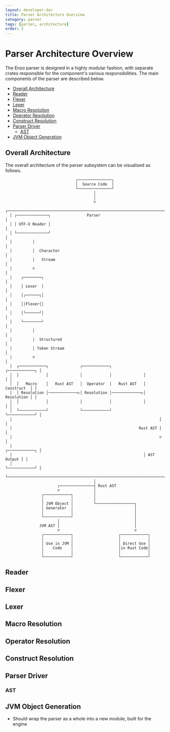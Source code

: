 ```yaml
---
layout: developer-doc
title: Parser Architecture Overview
category: parser
tags: [parser, architecture]
order: 2
---
```


# Parser Architecture Overview
The Enso parser is designed in a highly modular fashion, with separate crates
responsible for the component's various responsibilities. The main components of
the parser are described below.

<!-- MarkdownTOC levels="2,3" autolink="true" -->

- [Overall Architecture](#overall-architecture)
- [Reader](#reader)
- [Flexer](#flexer)
- [Lexer](#lexer)
- [Macro Resolution](#macro-resolution)
- [Operator Resolution](#operator-resolution)
- [Construct Resolution](#construct-resolution)
- [Parser Driver](#parser-driver)
  - [AST](#ast)
- [JVM Object Generation](#jvm-object-generation)

<!-- /MarkdownTOC -->

## Overall Architecture
The overall architecture of the parser subsystem can be visualised as follows.

```
                               ┌───────────────┐
                               │  Source Code  │
                               └───────────────┘
                                       │
                                       │
                                       ▽
  ┌─────────────────────────────────────────────────────────────────────────┐
  │ ┌──────────────┐                Parser                                  │
  │ │ UTF-X Reader │                                                        │
  │ └──────────────┘                                                        │
  │         │                                                               │
  │         │  Character                                                    │
  │         │   Stream                                                      │
  │         ▽                                                               │
  │    ┌────────┐                                                           │
  │    │ Lexer  │                                                           │
  │    │┌──────┐│                                                           │
  │    ││Flexer││                                                           │
  │    │└──────┘│                                                           │
  │    └────────┘                                                           │
  │         │                                                               │
  │         │  Structured                                                   │
  │         │ Token Stream                                                  │
  │         ▽                                                               │
  │  ┌────────────┐              ┌────────────┐              ┌────────────┐ │
  │  │            │              │            │              │            │ │
  │  │   Macro    │   Rust AST   │  Operator  │   Rust AST   │ Construct  │ │
  │  │ Resolution │─────────────▷│ Resolution │─────────────▷│ Resolution │ │
  │  │            │              │            │              │            │ │
  │  └────────────┘              └────────────┘              └────────────┘ │
  │                                                                 │       │
  │                                                        Rust AST │       │
  │                                                                 ▽       │
  │                                                          ┌────────────┐ │
  │                                                          │ AST Output │ │
  │                                                          └────────────┘ │
  └─────────────────────────────────────────────────────────────────────────┘
                                       │
                       ┌───────────────┤ Rust AST
                       ▽               │
                ┌────────────┐         │
                │            │         │
                │ JVM Object │         └─────────────────┐
                │ Generator  │                           │
                │            │                           │
                └────────────┘                           │
                       │                                 │
               JVM AST │                                 │
                       ▽                                 ▽
                ┌────────────┐                    ┌────────────┐
                │            │                    │            │
                │ Use in JVM │                    │ Direct Use │
                │    Code    │                    │in Rust Code│
                │            │                    │            │
                └────────────┘                    └────────────┘
```

## Reader

## Flexer

## Lexer

## Macro Resolution

## Operator Resolution

## Construct Resolution

## Parser Driver

### AST

## JVM Object Generation

- Should wrap the parser as a whole into a new module, built for the engine
